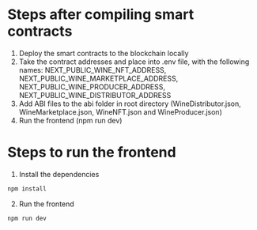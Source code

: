 # Steps after compiling smart contracts
1. Deploy the smart contracts to the blockchain locally
2. Take the contract addresses and place into .env file, with the following names:
    NEXT_PUBLIC_WINE_NFT_ADDRESS,
    NEXT_PUBLIC_WINE_MARKETPLACE_ADDRESS,
    NEXT_PUBLIC_WINE_PRODUCER_ADDRESS,
    NEXT_PUBLIC_WINE_DISTRIBUTOR_ADDRESS
3. Add ABI files to the abi folder in root directory (WineDistributor.json, WineMarketplace.json, WineNFT.json and WineProducer.json)
4. Run the frontend (npm run dev)

# Steps to run the frontend
1. Install the dependencies
```bash
npm install
```
2. Run the frontend
```bash
npm run dev
```

